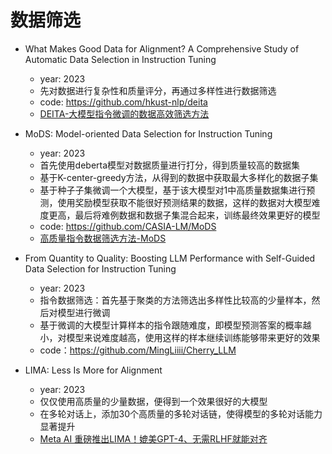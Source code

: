 


# 数据筛选

- What Makes Good Data for Alignment? A Comprehensive Study of Automatic Data Selection in Instruction Tuning
  - year: 2023
  - 先对数据进行复杂性和质量评分，再通过多样性进行数据筛选
  - code: https://github.com/hkust-nlp/deita
  - [DEITA-大模型指令微调的数据高效筛选方法](https://zhuanlan.zhihu.com/p/675928711)

- MoDS: Model-oriented Data Selection for Instruction Tuning
  - year: 2023
  - 首先使用deberta模型对数据质量进行打分，得到质量较高的数据集
  - 基于K-center-greedy方法，从得到的数据中获取最大多样化的数据子集
  - 基于种子子集微调一个大模型，基于该大模型对1中高质量数据集进行预测，使用奖励模型获取不能很好预测结果的数据，这样的数据对大模型难度更高，最后将难例数据和数据子集混合起来，训练最终效果更好的模型
  - code: https://github.com/CASIA-LM/MoDS
  - [高质量指令数据筛选方法-MoDS](https://zhuanlan.zhihu.com/p/671183709)


- From Quantity to Quality: Boosting LLM Performance with Self-Guided Data Selection for Instruction Tuning
  - year: 2023
  - 指令数据筛选：首先基于聚类的方法筛选出多样性比较高的少量样本，然后对模型进行微调
  - 基于微调的大模型计算样本的指令跟随难度，即模型预测答案的概率越小，对模型来说难度越高，使用这样的样本继续训练能够带来更好的效果
  - code：https://github.com/MingLiiii/Cherry_LLM
  

- LIMA: Less Is More for Alignment
  - year: 2023
  - 仅仅使用高质量的少量数据，便得到一个效果很好的大模型
  - 在多轮对话上，添加30个高质量的多轮对话链，使得模型的多轮对话能力显著提升
  - [Meta AI 重磅推出LIMA！媲美GPT-4、无需RLHF就能对齐](https://mp.weixin.qq.com/s/sbIa-fIHvMlp-2aYtCtVLQ)